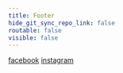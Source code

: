 ```yaml
---
title: Footer
hide_git_sync_repo_link: false
routable: false
visible: false
---
```


[facebook](https://www.facebook.com/joeainsworthartist/) 
[instagram](https://www.instagram.com/joeainsworthartist/)
